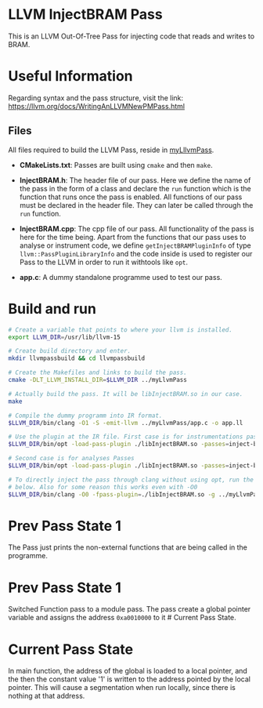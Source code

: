 # LLVM InjectBRAM Pass
This is an LLVM Out-Of-Tree Pass for injecting code that reads and writes to
BRAM.

# Useful Information
Regarding syntax and the pass structure, visit the link:
<https://llvm.org/docs/WritingAnLLVMNewPMPass.html>

## Files
All files required to build the LLVM Pass, reside in
[myLllvmPass](https://github.com/mskordal/my-sel4-projects/tree/main/myLlvmPass).
- **CMakeLists.txt**: Passes are built using `cmake` and then `make`.

- **InjectBRAM.h**: The header file of our pass. Here we define the name of the
  pass in the form of a class and declare the `run` function which is the
  function that runs once the pass is enabled. All functions of our pass must
  be declared in the header file. They can later be called through the `run`
  function.

- **InjectBRAM.cpp**: The cpp file of our pass. All functionality of the pass
  is here for the time being. Apart from the functions that our pass uses to
  analyse or instrument code, we define `getInjectBRAMPluginInfo` of type
  `llvm::PassPluginLibraryInfo` and the code inside is used to register our
  Pass to the LLVM in order to run it withtools like `opt`.

- **app.c**: A dummy standalone programme used to test our pass.

# Build and run

```bash
# Create a variable that points to where your llvm is installed.
export LLVM_DIR=/usr/lib/llvm-15

# Create build directory and enter.
mkdir llvmpassbuild && cd llvmpassbuild

# Create the Makefiles and links to build the pass.
cmake -DLT_LLVM_INSTALL_DIR=$LLVM_DIR ../myLlvmPass

# Actually build the pass. It will be libInjectBRAM.so in our case.
make

# Compile the dummy programm into IR format.
$LLVM_DIR/bin/clang -O1 -S -emit-llvm ../myLlvmPass/app.c -o app.ll

# Use the plugin at the IR file. First case is for instrumentations passes
$LLVM_DIR/bin/opt -load-pass-plugin ./libInjectBRAM.so -passes=inject-bram app.ll -S -o derived.ll

# Second case is for analyses Passes
$LLVM_DIR/bin/opt -load-pass-plugin ./libInjectBRAM.so -passes=inject-bram -disable-output app.ll

# To directly inject the pass through clang without using opt, run the command
# below. Also for some reason this works even with -O0
$LLVM_DIR/bin/clang -O0 -fpass-plugin=./libInjectBRAM.so -g ../myLlvmPass/app.c -o app

```

# Prev Pass State 1
The Pass just prints the non-external functions that are being called
in the programme.

# Prev Pass State 1
Switched Function pass to a module pass. The pass create a global pointer
variable and assigns the address `0xa0010000` to it # Current Pass State.

# Current Pass State
In main function, the address of the global is loaded to a local pointer, and
the then the constant value '1' is written to the address pointed by the local
pointer. This will cause a segmentation when run locally, since there is
nothing at that address.
